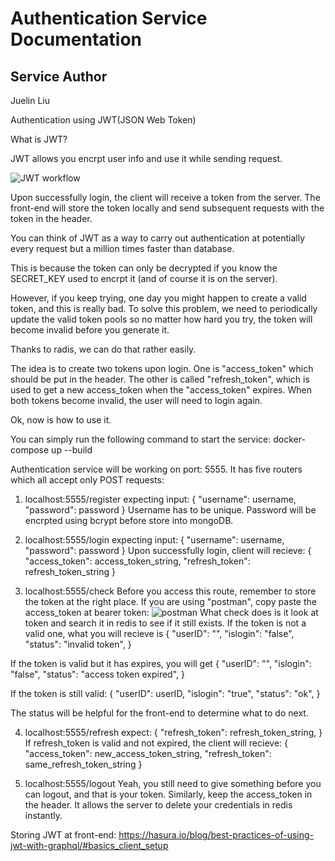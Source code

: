 # Authentication Service Documentation

## Service Author
Juelin Liu

Authentication using JWT(JSON Web Token)

What is JWT?

JWT allows you encrpt user info and use it while sending request.

![JWT workflow](https://dzone.com/storage/temp/8886724-jwt-communication.png)

Upon successfully login, the client will receive a token from the server. The front-end will store the token locally and send subsequent requests with the token in the header.

You can think of JWT as a way to carry out authentication at potentially every request but a million times faster than database.

This is because the token can only be decrypted if you know the SECRET_KEY used to encrpt it (and of course it is on the server).

However, if you keep trying, one day you might happen to create a valid token, and this is really bad. To solve this problem, we need to periodically update the valid token pools so no matter how hard you try, the token will become invalid before you generate it.

Thanks to radis, we can do that rather easily.

The idea is to create two tokens upon login. One is "access_token" which should be put in the header. The other is called "refresh_token", which is used to get a new access_token when the "access_token" expires. When both tokens become invalid, the user will need to login again.

Ok, now is how to use it.

You can simply run the following command to start the service:
docker-compose up --build

Authentication service will be working on port: 5555.
It has five routers which all accept only POST requests:
1. localhost:5555/register
expecting input:
{
    "username": username,
    "password": password
}
Username has to be unique. Password will be encrpted using bcrypt before store into mongoDB.

2. localhost:5555/login 
expecting input:
{
    "username": username,
    "password": password
}
Upon successfully login, client will recieve:
{
    "access_token": access_token_string,
    "refresh_token": refresh_token_string
}

3. localhost:5555/check
Before you access this route, remember to store the token at the right place.
If you are using "postman", copy paste the access_token at bearer token: 
![postman](https://assets.postman.com/postman-docs/authorization-types.jpg)
What check does is it look at token and search it in redis to see if it still exists.
If the token is not a valid one, what you will recieve is
{
    "userID":  "",
    "islogin": "false",
    "status":  "invalid token",
}

If the token is valid but it has expires, you will get
{
    "userID":  "",
    "islogin": "false",
    "status":  "access token expired",
}

If the token is still valid:
{		"userID":  userID,
		"islogin": "true",
		"status":  "ok",
}

The status will be helpful for the front-end to determine what to do next.

4. localhost:5555/refresh
expect:
{
    "refresh_token": refresh_token_string,
}
If refresh_token is valid and not expired, the client will recieve:
{
    "access_token": new_access_token_string,
    "refresh_token": same_refresh_token_string
}

5. localhost:5555/logout
Yeah, you still need to give something before you can logout, and that is your token.
Similarly, keep the access_token in the header. It allows the server to delete your credentials in redis instantly.

Storing JWT at front-end: https://hasura.io/blog/best-practices-of-using-jwt-with-graphql/#basics_client_setup



